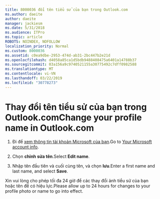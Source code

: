 ```yaml
---
title: 8000036 đổi tên tiểu sử của bạn trong Outlook.com
ms.author: daeite
author: daeite
manager: jackiesm
ms.date: 5/31/2018
ms.audience: ITPro
ms.topic: article
ROBOTS: NOINDEX, NOFOLLOW
localization_priority: Normal
ms.custom: 8000036
ms.assetid: c0ea9dbe-2953-474d-ab31-2bc447b2e21d
ms.openlocfilehash: d4058a85ca1d5bdb9488408475a6401a14788b37
ms.sourcegitcommit: 03a156a9c9740521155a30775492c7dff0982588
ms.translationtype: MT
ms.contentlocale: vi-VN
ms.lasthandoff: 03/22/2019
ms.locfileid: "30778273"
---
```

# <a name="change-your-profile-name-in-outlookcom"></a><span data-ttu-id="fcc05-102">Thay đổi tên tiểu sử của bạn trong Outlook.com</span><span class="sxs-lookup"><span data-stu-id="fcc05-102">Change your profile name in Outlook.com</span></span>

1. <span data-ttu-id="fcc05-103">Đi để [xem thông tin tài khoản Microsoft của bạn](https://go.microsoft.com/fwlink/p/?linkid=860841).</span><span class="sxs-lookup"><span data-stu-id="fcc05-103">Go to [Your Microsoft account info](https://go.microsoft.com/fwlink/p/?linkid=860841).</span></span>
    
2. <span data-ttu-id="fcc05-104">Chọn **chỉnh sửa tên**.</span><span class="sxs-lookup"><span data-stu-id="fcc05-104">Select **Edit name**.</span></span> 
    
3. <span data-ttu-id="fcc05-105">Nhập tên đầu tiên và cuối cùng tên, và chọn **lưu**.</span><span class="sxs-lookup"><span data-stu-id="fcc05-105">Enter a first name and last name, and select **Save**.</span></span> 
    
<span data-ttu-id="fcc05-106">Xin vui lòng cho phép tối đa 24 giờ để các thay đổi ảnh tiểu sử của bạn hoặc tên để có hiệu lực.</span><span class="sxs-lookup"><span data-stu-id="fcc05-106">Please allow up to 24 hours for changes to your profile photo or name to go into effect.</span></span>
  

